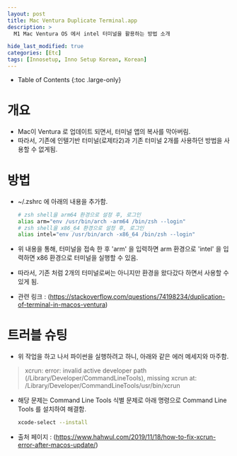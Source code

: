 ```yaml
---
layout: post
title: Mac Ventura Duplicate Terminal.app
description: >
  M1 Mac Ventura OS 에서 intel 터미널을 활용하는 방법 소개

hide_last_modified: true
categories: [Etc]
tags: [Innosetup, Inno Setup Korean, Korean]
---
```


- Table of Contents
{:toc .large-only}

# 개요

- Mac이 Ventura 로 업데이트 되면서, 터미널 앱의 복사를 막아버림.
- 따라서, 기존에 인텔기반 터미널(로제타2)과 기존 터미널 2개를 사용하던 방법을 사용할 수 없게됨.

# 방법

- ~/.zshrc 에 아래의 내용을 추가함.

  ```bash
  # zsh shell을 arm64 환경으로 설정 후, 로그인
  alias arm="env /usr/bin/arch -arm64 /bin/zsh --login"
  # zsh shell을 x86_64 환경으로 설정 후, 로그인
  alias intel="env /usr/bin/arch -x86_64 /bin/zsh --login"
  ``` 

- 위 내용을 통해, 터미널을 접속 한 후 'arm' 을 입력하면 arm 환경으로 'intel' 을 입력하면 x86 환경으로 터미널을 실행할 수 있음.

- 따라서, 기존 처럼 2개의 터미널로써는 아니지만 환경을 왔다갔다 하면서 사용할 수 있게 됨.

- 관련 링크 : (https://stackoverflow.com/questions/74198234/duplication-of-terminal-in-macos-ventura)

# 트러블 슈팅

- 위 작업을 하고 나서 파이썬을 실행하려고 하니, 아래와 같은 에러 메세지와 마주함.

> xcrun: error: invalid active developer path (/Library/Developer/CommandLineTools), missing xcrun at: /Library/Developer/CommandLineTools/usr/bin/xcrun

- 해당 문제는 Command Line Tools 식별 문제로 아래 명령으로 Command Line Tools 를 설치하여 해결함.

  ```bash
  xcode-select --install
  ```

- 출처 페이지 : (https://www.hahwul.com/2019/11/18/how-to-fix-xcrun-error-after-macos-update/)